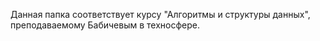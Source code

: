 Данная папка соответствует курсу "Алгоритмы и структуры данных", преподаваемому Бабичевым в техносфере.
